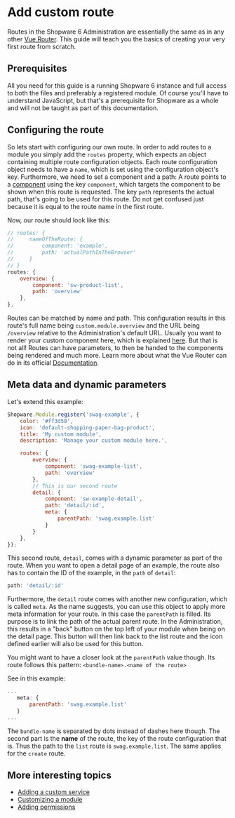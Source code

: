 # Add custom route

Routes in the Shopware 6 Administration are essentially the same as in any other [Vue Router](https://router.vuejs.org). This guide will teach you the basics of creating your very first route from scratch.

## Prerequisites

All you need for this guide is a running Shopware 6 instance and full access to both the files and preferably a registered module. Of course you'll have to understand JavaScript, but that's a prerequisite for Shopware as a whole and will not be taught as part of this documentation.

## Configuring the route

So lets start with configuring our own route. In order to add routes to a module you simply add the `routes` property, which expects an object containing multiple route configuration objects. Each route configuration object needs to have a `name`, which is set using the configuration object's key. Furthermore, we need to set a component and a path: A route points to a [component](https://vuejs.org/v2/guide/components.html) using the key `component`, which targets the component to be shown when this route is requested. The key `path` represents the actual path, that's going to be used for this route. Do not get confused just because it is equal to the route name in the first route.

Now, our route should look like this:

```javascript
// routes: {
//     nameOfTheRoute: {
//         component: 'example',
//         path: 'actualPathInTheBrowser'
//     }
// }
routes: {
    overview: {
        component: 'sw-product-list',
        path: 'overview'
    },
},
```

Routes can be matched by name and path. This configuration results in this route's full name being `custom.module.overview` and the URL being `/overview` relative to the Administration's default URL. Usually you want to render your custom component here, which is explained [here](add-custom-component). But that is not all! Routes can have parameters, to then be handed to the components being rendered and much more. Learn more about what the Vue Router can do in its official [Documentation](https://router.vuejs.org/guide/essentials/dynamic-matching.html#reacting-to-params-changes).

## Meta data and dynamic parameters

Let's extend this example:

```javascript
Shopware.Module.register('swag-example', {
    color: '#ff3d58',
    icon: 'default-shopping-paper-bag-product',
    title: 'My custom module',
    description: 'Manage your custom module here.',

    routes: {
        overview: {
            component: 'swag-example-list',
            path: 'overview'
        },
        // This is our second route
        detail: {
            component: 'sw-example-detail',
            path: 'detail/:id',
            meta: {
                parentPath: 'swag.example.list'
            }
        }
    },
});
```

This second route, `detail`, comes with a dynamic parameter as part of the route. When you want to open a detail page of an example, the route also has to contain the ID of the example, in the `path` of `detail`:

```javascript
path: 'detail/:id'
```

Furthermore, the `detail` route comes with another new configuration, which is called `meta`. As the name suggests, you can use this object to apply more meta information for your route. In this case the `parentPath` is filled. Its purpose is to link the path of the actual parent route. In the Administration, this results in a "back" button on the top left of your module when being on the detail page. This button will then link back to the list route and the icon defined earlier will also be used for this button.

You might want to have a closer look at the `parentPath` value though. Its route follows this pattern: `<bundle-name>.<name of the route>`

See in this example:

```javascript
...
   meta: {
       parentPath: 'swag.example.list'
   }
...
```

The `bundle-name` is separated by dots instead of dashes here though. The second part is the **name** of the route, the key of the route configuration that is. Thus the path to the `list` route is `swag.example.list`. The same applies for the `create` route.

## More interesting topics

* [Adding a custom service](add-custom-service)
* [Customizing a module](customizing-modules)
* [Adding permissions](add-acl-rules)
